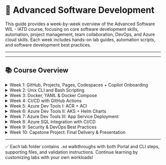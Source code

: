 # 🔁 Advanced Software Development
This guide provides a week-by-week overview of the Advanced Software WIL - IATD course, focusing on core software development skills, automation, project management, team collaboration,  DevOps, and Azure cloud skills. Each week includes hands-on lab guides, automation scripts, and software development best practices.

---

---

## 📚 Course Overview

<details>
  <summary>Week 1: GitHub, Projects, Pages, Codespaces + Copilot Onboarding</summary>

    Environment setup, GitHub practices, GitHub Codespaces, GitHub Projects, GitHub Pages Copilot onboarding:

  **Labs:**
  - Environment setup (Codespaces, azure cli, copilot) ([lab_1_a_environment_setup.md](week1/lab_1_a_environment_setup.md))
  - GitHub practices (commits, PR, branching and merging) ([lab_1_b_github_practices.md](week1/lab_1_b_github_practices.md))
  - GitHub projects (setup team project, pages, custom README) ([lab_1_c_github_projects.md](week1/lab_1_c_github_projects.md))
  - Copilot onboarding (prompt engineering for copilot) ([lab_1_d_copilot_onboarding.md](week1/lab_1_d_copilot_onboarding.md))
  - Capstone project collaboration template ([group_project_template.md](week1/group_project_template.md))

</details>

<details>
  <summary>Week 2: Unix CLI and Bash Scripting</summary>

  Unix CLI and Bash Scripting with Copilot - Automate development tasks using Unix CLI and Bash scripting with Copilot assistance:

  **Labs:**
  - Filesystem navigation and permissions ([lab_2_a_filesystem_navigation.md](week2/lab_2_a_filesystem_navigation.md))
  - Data processing with pipes and redirection ([lab_2_b_data_processing.md](week2/lab_2_b_data_processing.md))
  - Basic scripting with I/O, arguments, and control flow ([lab_2_c_bash_scripting.md](week2/lab_2_c_bash_scripting.md))
  - Build automation and development environment setup ([lab_2_d_automation_scripts.md](week2/lab_2_d_automation_scripts.md))
  - **Group Project:** Submit formal idea proposal

</details>

<details>
  <summary>Week 3: Docker, YAML & Docker Compose</summary>

  Docker containerization and orchestration with Copilot - Build and deploy containerized applications using Docker and Docker Compose with Copilot assistance:

  **Labs:**
  - Frontend containerization with nginx ([lab_3_a_frontend_containerization.md](week3/lab_3_a_frontend_containerization.md))
  - Backend API development with Flask ([lab_3_b_backend_api_development.md](week3/lab_3_b_backend_api_development.md))
  - Full-stack integration with Docker Compose ([lab_3_c_fullstack_integration.md](week3/lab_3_c_fullstack_integration.md))
  - **Group Project:** Sprint 1 - Initial development and containerization

</details>

<details>
  <summary>Week 4: CI/CD with GitHub Actions</summary>

  CI/CD automation with GitHub Actions and Copilot - Build automated deployment pipelines using GitHub Actions with multi-service architectures and testing strategies:

  **Labs:**
  - Node.js Composite Actions for file analysis and web publishing ([lab_4_a_cicd_composite_actions.md](week4/lab_4_a_cicd_composite_actions.md))
  - .NET 8 Web API with Copilot, Bogus testing, and CI pipeline ([lab_4_b_dotnet_test_ci.md](week4/lab_4_b_dotnet_test_ci.md))
  - Multi-Container Python APIs + Frontend with Docker orchestration ([lab_4_c_python_docker_fullstack.md](week4/lab_4_c_python_docker_fullstack.md))
  - **Group Project:** Sprint 1 completion and app release v1 [tracking: app-release-v1]

</details>

<details>
  <summary>Week 5: Azure Dev Tools I: ACR + ACI</summary>

  _This week materials will be uplaoded soon._

</details>

<details>
  <summary>Week 6: Azure Dev Tools II: AKS + Helm Charts </summary>

   _This week materials will be uplaoded soon._

</details>

<details>
  <summary>Week 7: Azure Dev Tools III: App Service Deployment </summary>

   _This week materials will be uplaoded soon._

</details>

<details>
  <summary>Week 8: Azure SQL Integration with CI/CD </summary>

   _This week materials will be uplaoded soon._

</details>

<details>
  <summary>Week 9: Security & DevOps Best Practices </summary>

   _This week materials will be uplaoded soon._

</details>

<details>
  <summary>Week 10: Capstone Project: Final Delivery & Presentation</summary>

   _This week is reserved for capstone, review, and showcase._

</details>

---

✅ Each lab folder contains `.md` walkthroughs with both Portal and CLI steps, supporting files, and validation instructions. Continue learning by customizing labs with your own workloads!
